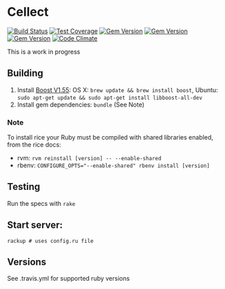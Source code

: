 # Cellect 
[![Build Status](https://travis-ci.org/zooniverse/Cellect.svg?branch=master)](https://travis-ci.org/zooniverse/Cellect)
[![Test Coverage](https://codeclimate.com/github/zooniverse/Cellect/badges/coverage.svg)](https://codeclimate.com/github/zooniverse/Cellect)
[![Gem Version](https://img.shields.io/gem/v/cellect.svg)](https://rubygems.org/gems/cellect)
[![Gem Version](https://img.shields.io/gem/v/cellect-client.svg)](https://rubygems.org/gems/cellect-client)
[![Gem Version](https://img.shields.io/gem/v/cellect-server.svg)](https://rubygems.org/gems/cellect-server)
[![Code Climate](https://codeclimate.com/github/zooniverse/Cellect/badges/gpa.svg)](https://codeclimate.com/github/zooniverse/Cellect)
<!-- [![Dependency Status](https://gemnasium.com/zooniverse/cellect.png)](https://gemnasium.com/zooniverse/cellect) -->

This is a work in progress

## Building

1. Install [Boost V1.55](http://www.boost.org/): OS X: `brew update && brew install boost`, Ubuntu: `sudo apt-get update && sudo apt-get install libboost-all-dev`
2. Install gem dependencies: `bundle` (See Note)


### Note
To install rice your Ruby must be compiled with shared libraries enabled, from the rice docs: 
* rvm:   `rvm reinstall [version] -- --enable-shared`
* rbenv: `CONFIGURE_OPTS="--enable-shared" rbenv install [version]`


## Testing

Run the specs with `rake`

## Start server:

`rackup # uses config.ru file` 

## Versions

See .travis.yml for supported ruby versions
